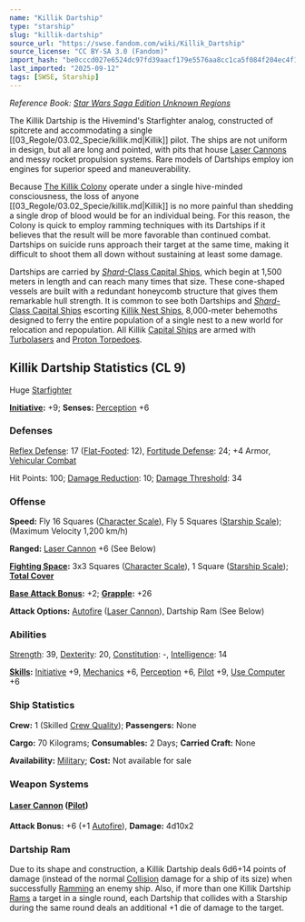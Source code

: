```yaml
---
name: "Killik Dartship"
type: "starship"
slug: "killik-dartship"
source_url: "https://swse.fandom.com/wiki/Killik_Dartship"
source_license: "CC BY-SA 3.0 (Fandom)"
import_hash: "be0cccd027e6524dc97fd39aacf179e5576aa8cc1ca5f084f204ec4f1d0d1898"
last_imported: "2025-09-12"
tags: [SWSE, Starship]
---
```

*Reference Book: [Star Wars Saga Edition Unknown Regions](https://swse.fandom.com/wiki/Star_Wars_Saga_Edition_Unknown_Regions)*

The Killik Dartship is the Hivemind's Starfighter analog, constructed of spitcrete and accommodating a single [[03_Regole/03.02_Specie/killik.md|Killik]] pilot. The ships are not uniform in design, but all are long and pointed, with pits that house [Laser Cannons](https://swse.fandom.com/wiki/Laser_Cannons) and messy rocket propulsion systems. Rare models of Dartships employ ion engines for superior speed and maneuverability.

Because [The Killik Colony](https://swse.fandom.com/wiki/The_Killik_Colony) operate under a single hive-minded consciousness, the loss of anyone [[03_Regole/03.02_Specie/killik.md|Killik]] is no more painful than shedding a single drop of blood would be for an individual being. For this reason, the Colony is quick to employ ramming techniques with its Dartships if it believes that the result will be more favorable than continued combat. Dartships on suicide runs approach their target at the same time, making it difficult to shoot them all down without sustaining at least some damage.

Dartships are carried by [*Shard*-Class Capital Ships](https://swse.fandom.com/wiki/Shard-Class_Capital_Ships), which begin at 1,500 meters in length and can reach many times that size. These cone-shaped vessels are built with a redundant honeycomb structure that gives them remarkable hull strength. It is common to see both Dartships and [*Shard*-Class Capital Ships](https://swse.fandom.com/wiki/Shard-Class_Capital_Ships) escorting [Killik Nest Ships](https://swse.fandom.com/wiki/Killik_Nest_Ships), 8,000-meter behemoths designed to ferry the entire population of a single nest to a new world for relocation and repopulation. All Killik [Capital Ships](https://swse.fandom.com/wiki/Capital_Ships) are armed with [Turbolasers](https://swse.fandom.com/wiki/Turbolasers) and [Proton Torpedoes](https://swse.fandom.com/wiki/Proton_Torpedoes).
## Killik Dartship Statistics (CL 9)
Huge [Starfighter](https://swse.fandom.com/wiki/Starfighter)

**[Initiative](https://swse.fandom.com/wiki/Initiative):** +9; **Senses:** [Perception](https://swse.fandom.com/wiki/Perception) +6
### Defenses
[Reflex Defense](https://swse.fandom.com/wiki/Reflex_Defense_(Vehicles)): 17 ([Flat-Footed](https://swse.fandom.com/wiki/Flat-Footed): 12), [Fortitude Defense](https://swse.fandom.com/wiki/Fortitude_Defense_(Vehicles)): 24; +4 Armor, [Vehicular Combat](https://swse.fandom.com/wiki/Vehicular_Combat)

Hit Points: 100; [Damage Reduction](https://swse.fandom.com/wiki/Damage_Reduction): 10; [Damage Threshold](https://swse.fandom.com/wiki/Damage_Threshold_(Vehicles)): 34
### Offense
**Speed:** Fly 16 Squares ([Character Scale](https://swse.fandom.com/wiki/Character_Scale)), Fly 5 Squares ([Starship Scale](https://swse.fandom.com/wiki/Starship_Scale)); (Maximum Velocity 1,200 km/h)

**Ranged:** [Laser Cannon](https://swse.fandom.com/wiki/Laser_Cannon) +6 (See Below)

**[Fighting Space](https://swse.fandom.com/wiki/Fighting_Space):** 3x3 Squares ([Character Scale](https://swse.fandom.com/wiki/Character_Scale)), 1 Square ([Starship Scale](https://swse.fandom.com/wiki/Starship_Scale)); **[Total Cover](https://swse.fandom.com/wiki/Total_Cover)**

**[Base Attack Bonus](https://swse.fandom.com/wiki/Base_Attack_Bonus):** +2; **[Grapple](https://swse.fandom.com/wiki/Grapple):** +26

**Attack Options:** [Autofire](https://swse.fandom.com/wiki/Autofire_(Vehicle_Combat)) ([Laser Cannon](https://swse.fandom.com/wiki/Laser_Cannon)), Dartship Ram (See Below)
### Abilities
[Strength](https://swse.fandom.com/wiki/Strength): 39, [Dexterity](https://swse.fandom.com/wiki/Dexterity): 20, [Constitution](https://swse.fandom.com/wiki/Constitution): -, [Intelligence](https://swse.fandom.com/wiki/Intelligence): 14

**[Skills](https://swse.fandom.com/wiki/Skills):** [Initiative](https://swse.fandom.com/wiki/Initiative) +9, [Mechanics](https://swse.fandom.com/wiki/Mechanics) +6, [Perception](https://swse.fandom.com/wiki/Perception) +6, [Pilot](https://swse.fandom.com/wiki/Pilot) +9, [Use Computer](https://swse.fandom.com/wiki/Use_Computer) +6
### Ship Statistics
**Crew:** 1 (Skilled [Crew Quality](https://swse.fandom.com/wiki/Crew_Quality)); **Passengers:** None

**Cargo:** 70 Kilograms; **Consumables:** 2 Days; **Carried Craft:** None

**Availability:** [Military](https://swse.fandom.com/wiki/Military); **Cost:** Not available for sale
### Weapon Systems
#### **[Laser Cannon](https://swse.fandom.com/wiki/Laser_Cannon) ([Pilot](https://swse.fandom.com/wiki/Pilot_(Vehicle_Combat)))**
**Attack Bonus:** +6 (+1 [Autofire](https://swse.fandom.com/wiki/Autofire_(Vehicle_Combat))), **Damage:** 4d10x2

### Dartship Ram
Due to its shape and construction, a Killik Dartship deals 6d6+14 points of damage (instead of the normal [Collision](https://swse.fandom.com/wiki/Collision) damage for a ship of its size) when successfully [Ramming](https://swse.fandom.com/wiki/Ramming) an enemy ship. Also, if more than one Killik Dartship [Rams](https://swse.fandom.com/wiki/Rams) a target in a single round, each Dartship that collides with a Starship during the same round deals an additional +1 die of damage to the target.